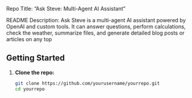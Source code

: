 Repo Title: “Ask Steve: Multi-Agent AI Assistant”

README Description:
Ask Steve is a multi-agent AI assistant powered by OpenAI and custom tools. It can answer questions, perform calculations, check the weather, summarize files, and generate detailed blog posts or articles on any top

## Getting Started

1. **Clone the repo:**
   ```bash
   git clone https://github.com/yourusername/yourrepo.git
   cd yourrepo